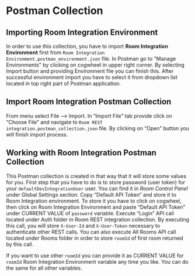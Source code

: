 # Postman Collection

## Importing Room Integration Environment

In order to use this collection, you have to import <b>Room Integration Environment</b> first from `Room Integration Environment.postman_environment.json` file. In Postman go to "Manage Environments" by clicking on cogwheel in upper right corner. By selecting Import button and providing Environment file you can finish this. After successful environment import you have to select it from dropdown list located in top right part of Postman application.

## Import Room Integration Postman Collection

From menu select File --> Import. In “Import File” tab provide click on “Choose File” and navigate to `Room REST integration.postman_collection.json` file. By clicking on “Open” button you will finish import process.

## Working with Room Integration Postman Collection

This Postman collection is created in that way that it will store some values for you. First step that you have to do is to store password (user token) for your `defaultDevIntegrationUser` user. You can find it in <i>Room Control Panel</i> under Global Settings section. Copy “Default API Token” and store it to Room Integration environment. To store it you have to click on cogwheel, then click on Room Integration Environment and paste “Default API Token” under CURRENT VALUE of `password` variable.
Execute “Login” API call located under Auth folder in Room REST integration collection. By executing this call, you will store `X-User-Id` and `X-User-Token` necessary to authenticate other REST calls. You can also execute All Rooms API call located under Rooms folder in order to store `roomId` of first room returned by this call.

If you want to use other `roomId` you can provide it as CURRENT VALUE for `roomId` Room Integration Environment variable any time you like. You can do the same for all other variables.
